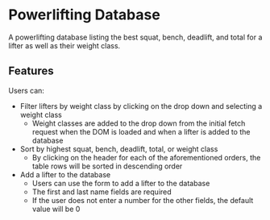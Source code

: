 # Powerlifting Database
A powerlifting database listing the best squat, bench, deadlift, and total for a lifter as well as their weight class.

## Features
Users can:
- Filter lifters by weight class by clicking on the drop down and selecting a weight class
    - Weight classes are added to the drop down from the initial fetch request when the DOM is loaded and when a lifter is added to the database
- Sort by highest squat, bench, deadlift, total, or weight class
    - By clicking on the header for each of the aforementioned orders, the table rows will be sorted in descending order 
- Add a lifter to the database
    - Users can use the form to add a lifter to the database
    - The first and last name fields are required
    - If the user does not enter a number for the other fields, the default value will be 0 